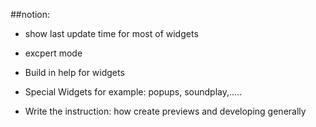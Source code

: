  	
##notion:

* show last update time for most of widgets

* excpert mode

* Build in help for widgets

* Special Widgets
   for example: popups, soundplay,.....
   
* Write the instruction: how create previews and developing generally
